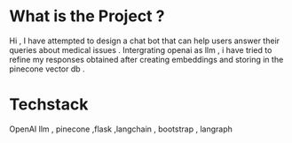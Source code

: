 # What is the Project ?
Hi , I have attempted to design a chat bot that can help users answer their queries about medical issues . Intergrating openai as llm , i have tried to refine my responses obtained after creating embeddings and storing in the pinecone vector db . 
# Techstack
OpenAI llm , pinecone ,flask ,langchain , bootstrap , langraph
